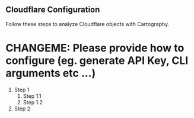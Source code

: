 ## Cloudflare Configuration

Follow these steps to analyze Cloudflare objects with Cartography.

# CHANGEME: Please provide how to configure (eg. generate API Key, CLI arguments etc ...)
1. Step 1
    1. Step 1.1
    1. Step 1.2
1. Step 2
